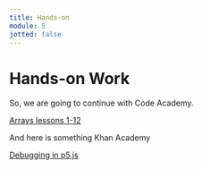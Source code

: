 ```yaml
---
title: Hands-on
module: 5
jotted: false
---
```


# Hands-on Work

So, we are going to continue with Code Academy.

[Arrays lessons 1-12](https://www.codecademy.com/courses/introduction-to-javascript/lessons/arrays/exercises/arrays?action=resume_content_item)

And here is something Khan Academy

[Debugging in p5.js](https://www.khanacademy.org/computing/computer-programming/programming/debugging-programs/pt/debugging-with-printlns)

